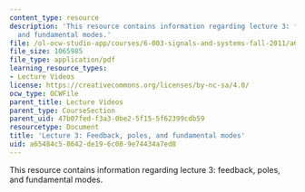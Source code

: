 ```yaml
---
content_type: resource
description: 'This resource contains information regarding lecture 3: feedback, poles,
  and fundamental modes.'
file: /ol-ocw-studio-app/courses/6-003-signals-and-systems-fall-2011/a65484c58642de196c089e74434a7ed8_MIT6_003F11_lec03.pdf
file_size: 1065985
file_type: application/pdf
learning_resource_types:
- Lecture Videos
license: https://creativecommons.org/licenses/by-nc-sa/4.0/
ocw_type: OCWFile
parent_title: Lecture Videos
parent_type: CourseSection
parent_uid: 47b07fed-f3a3-0be2-5f15-5f62399cdb59
resourcetype: Document
title: 'Lecture 3: Feedback, poles, and fundamental modes'
uid: a65484c5-8642-de19-6c08-9e74434a7ed8
---
```

This resource contains information regarding lecture 3: feedback, poles, and fundamental modes.